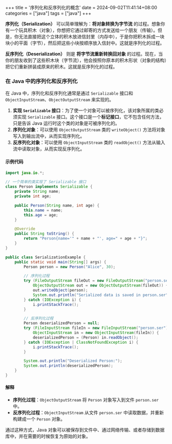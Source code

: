 +++
title = '序列化和反序列化的概念'
date = 2024-09-02T11:41:14+08:00
categories = ["java"]
tags = ["java"]
+++

**序列化（Serialization）** 可以简单理解为：**将对象转换为字节流** 的过程。想象你有一个玩具积木（对象），你想把它通过邮寄的方式发送给一个朋友（传输）。但是，你无法直接把这个立体的积木放进信封里（内存中），于是你把积木拆成一块块小的平面（字节），然后把这些小块按顺序放入信封中。这就是序列化的过程。

**反序列化（Deserialization）** 则是 **将字节流重新转换回对象** 的过程。现在，当你的朋友收到了这些积木块（字节流），他会按照你原本的积木形状（对象的结构）把它们重新拼装成原来的积木。这就是反序列化的过程。

### 在 Java 中的序列化和反序列化

在 Java 中，序列化和反序列化通常是通过 `Serializable` 接口和 `ObjectInputStream`、`ObjectOutputStream` 来实现的。

1. **实现 `Serializable` 接口**：为了使一个对象可以被序列化，该对象所属的类必须实现 `Serializable` 接口。这个接口是一个**标记接口**，它不包含任何方法，只是告诉 Java 运行时这个类的对象是可被序列化的。
2. **序列化对象**：可以使用 `ObjectOutputStream` 类的 `writeObject()` 方法将对象写入到输出流中，从而实现序列化。
3. **反序列化对象**：可以使用 `ObjectInputStream` 类的 `readObject()` 方法从输入流中读取对象，从而实现反序列化。

#### 示例代码

```java
import java.io.*;

// 一个简单的类实现了 Serializable 接口
class Person implements Serializable {
    private String name;
    private int age;

    public Person(String name, int age) {
        this.name = name;
        this.age = age;
    }

    @Override
    public String toString() {
        return "Person{name='" + name + "', age=" + age + "}";
    }
}

public class SerializationExample {
    public static void main(String[] args) {
        Person person = new Person("Alice", 30);

        // 序列化过程
        try (FileOutputStream fileOut = new FileOutputStream("person.ser");
            ObjectOutputStream out = new ObjectOutputStream(fileOut)) {
            out.writeObject(person);
            System.out.println("Serialized data is saved in person.ser");
        } catch (IOException i) {
            i.printStackTrace();
        }

        // 反序列化过程
        Person deserializedPerson = null;
        try (FileInputStream fileIn = new FileInputStream("person.ser");
            ObjectInputStream in = new ObjectInputStream(fileIn)) {
            deserializedPerson = (Person) in.readObject();
        } catch (IOException | ClassNotFoundException i) {
            i.printStackTrace();
        }

        System.out.println("Deserialized Person:");
        System.out.println(deserializedPerson);
    }
}
```

#### 解释

- **序列化过程**：`ObjectOutputStream` 将 `Person` 对象写入到文件 `person.ser` 中。
- **反序列化过程**：`ObjectInputStream` 从文件 `person.ser` 中读取数据，并重新构建成一个 `Person` 对象。

通过这种方式，Java 对象可以被保存到文件中、通过网络传输、或者存储到数据库中，并在需要的时候恢复为原始的对象。